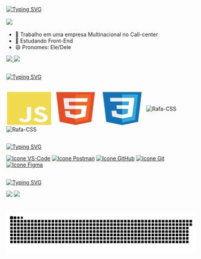 [![Typing SVG](https://readme-typing-svg.demolab.com?font=Passion+One&weight=700&size=30&duration=2000&pause=200&color=288AB6&center=true&vCenter=true&width=435&lines=Ol%C3%A1!+me+chamo+Adrio+🤓;Sou+estudante+e+Dev+Jr.+⚙)](https://git.io/typing-svg)
<br><br>
<img src="https://user-images.githubusercontent.com/74038190/212284136-03988914-d899-44b4-b1d9-4eeccf656e44.gif" width="500">


- 🔭 Trabalho em uma empresa Multinacional no Call-center
- 💬 Estudando Front-End
- 😄 Pronomes: Ele/Dele

<div>
  <a href="https://github.com/rafaballerini">
  <img height="110px" src="https://github-readme-stats.vercel.app/api?username=AdrioRRosa&show_icons=true&theme=dark&include_all_commits=true&count_private=true"/>
  <img height="110px" src="https://github-readme-stats.vercel.app/api/top-langs/?username=AdrioRRosa&layout=compact&langs_count=16&theme=dark"/>
</div>

##
[![Typing SVG](https://readme-typing-svg.demolab.com?font=Passion+One&weight=700&size=30&duration=2000&pause=200&color=288AB6&center=true&vCenter=true&repeat=false&width=435&lines=Linguagens+em+que+eu+desenvolvo)](https://git.io/typing-svg)

<div style="display: inline_block"><br>
  <img align="center" alt="Rafa-Js" height="90" width="120"src="https://raw.githubusercontent.com/devicons/devicon/master/icons/javascript/javascript-plain.svg">
  <img align="center" alt="Rafa-HTML" height="90" width="120" src="https://raw.githubusercontent.com/devicons/devicon/master/icons/html5/html5-original.svg">
  <img align="center" alt="Rafa-CSS" height="90" width="120" src="https://raw.githubusercontent.com/devicons/devicon/master/icons/css3/css3-original.svg">
  <img align="center" alt="Rafa-CSS" height="90" width="120" src="https://cdn.jsdelivr.net/gh/devicons/devicon@latest/icons/java/java-original.svg" />
  <img align="center" alt="Rafa-CSS" height="90" width="120" src="https://cdn.jsdelivr.net/gh/devicons/devicon@latest/icons/mysql/mysql-original.svg" />
</div>


##
[![Typing SVG](https://readme-typing-svg.demolab.com?font=Passion+One&weight=700&size=30&duration=2000&pause=200&color=288AB6&repeat=false&width=435&lines=Dev-ops)](https://git.io/typing-svg)

[<img height="90" width="120" alt="Icone VS-Code" src="https://skillicons.dev/icons?i=vscode"/>](https://code.visualstudio.com)
[<img height="90" width="90" alt="Icone Postman" src="https://i.postimg.cc/QNyBTNVk/postman.png"/>](https://www.postman.com)
[<img height="90" width="120" alt="Icone GitHub" src="https://skillicons.dev/icons?i=github"/>](https://github.com/)
[<img height="90" width="120" alt="Icone Git" src="https://skillicons.dev/icons?i=git"/>](https://git-scm.com)
[<img height="90" width="120" alt="Icone Figma" src="https://skillicons.dev/icons?i=figma"/>](https://www.figma.com)

##
[![Typing SVG](https://readme-typing-svg.demolab.com?font=Passion+One&weight=700&size=30&duration=2000&pause=200&color=288AB6&repeat=false&width=435&lines=Rede-Social)](https://git.io/typing-svg)

<a href="#" target="_blank"><img src="https://img.shields.io/badge/Discord-7289DA?style=for-the-badge&logo=discord&logoColor=white" target="_blank"></a> 
<a href="www.linkedin.com/in/adrio-rosa" target="_blank"><img src="https://img.shields.io/badge/-LinkedIn-%230077B5?style=for-the-badge&logo=linkedin&logoColor=white" target="_blank"></a> 
#
<div>
  <img alt="github contribution grid snake animation" src="https://raw.githubusercontent.com/AdrioRRosa/AdrioRRosa/output/github-contribution-grid-snake.svg">
</div>
